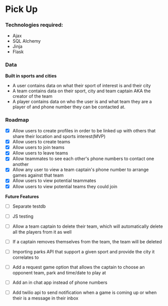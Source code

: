 # Pick Up

### Technologies required:

- Ajax
- SQL Alchemy
- Jinja
- Flask

### Data

**Built in sports and cities**

- A user contains data on what their sport of interest is and their city
- A team contains data on their sport, city and team captain AKA the creator of the team 
- A player contains data on who the user is and what team they are a player of and phone number they can be contacted at.

### Roadmap 

- [x] Allow users to create profiles in order to be linked up with others that share their location and sports interest(MVP)
- [x] Allow users to create teams
- [x] Allow users to join teams
- [x] Allow users to leave teams
- [x] Allow teammates to see each other's phone numbers to contact one another
- [x] Allow any user to view a team captain's phone number to arrange games against that team
- [x] Allow users to view potential teammates
- [x] Allow users to view potential teams they could join

**Future Features**
- [ ] Separate testdb
- [ ] JS testing
- [ ] Allow a team captain to delete their team, which will automatically delete all the players from it as well
- [ ] If a captain removes themselves from the team, the team will be deleted
- [ ] Importing parks API that support a given sport and provide the city it correlates to
- [ ] Add a request game option that allows the captain to choose an opponent team, park and time/date to play at
- [ ] Add an in chat app instead of phone numbers
- [ ] Add twilio api to send notification when a game is coming up or when their is a message in their inbox


